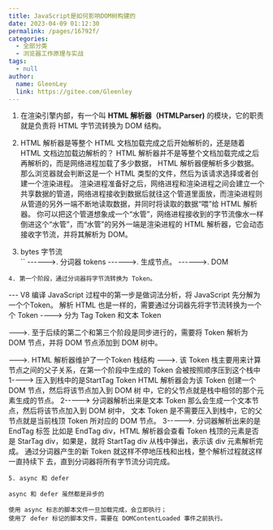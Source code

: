 ```yaml
---
title: JavaScript是如何影响DOM树构建的
date: 2023-04-09 01:12:30
permalink: /pages/16792f/
categories: 
  - 全部分类
  - 浏览器工作原理与实战
tags: 
  - null
author: 
  name: GleenLey
  link: https://gitee.com/Gleenley
---
```

1.  在渲染引擎内部，有一个叫 **HTML 解析器（HTMLParser)** 的模块，它的职责就是负责将 HTML 字节流转换为 DOM 结构。

<!-- more -->

2.  HTML 解析器是等整个 HTML 文档加载完成之后开始解析的，还是随着 HTML 文档边加载边解析的？
HTML 解析器并不是等整个文档加载完成之后再解析的，而是网络进程加载了多少数据，      HTML 解析器便解析多少数据。
那么浏览器就会判断这是一个 HTML 类型的文件，然后为该请求选择或者创建一个渲染进程。
渲染进程准备好之后，网络进程和渲染进程之间会建立一个共享数据的管道，网络进程接收到数据后就往这个管道里面放，而渲染进程则从管道的另外一端不断地读取数据，并同时将读取的数据“喂”给 HTML 解析器。
你可以把这个管道想象成一个“水管”，网络进程接收到的字节流像水一样倒进这个“水管”，而“水管”的另外一端是渲染进程的 HTML 解析器，它会动态接收字节流，并将其解析为 DOM。

3. bytes 字节流   
``
  ------>.   分词器 tokens  ------>.  生成节点。 ------>.  DOM
```
4. 第一个阶段，通过分词器将字节流转换为 Token。
```
   ---  V8 编译 JavaScript 过程中的第一步是做词法分析，将 JavaScript 先分解为一个个Token。
   解析 HTML 也是一样的，需要通过分词器先将字节流转换为一个个 Token
   ---->  分为 Tag Token 和文本 Token

   --->. 至于后续的第二个和第三个阶段是同步进行的，需要将 Token 解析为 DOM 节点，并将 DOM 节点添加到 DOM 树中。
   
   --->. HTML 解析器维护了一个Token 栈结构
      --->. 该 Token 栈主要用来计算节点之间的父子关系，在第一个阶段中生成的 Token      会被按照顺序压到这个栈中
     1----> 压入到栈中的是StartTag Token
          HTML 解析器会为该 Token 创建一个 DOM 节点，然后将该节点加入到 DOM 树             中，它的父节点就是栈中相邻的那个元素生成的节点。
     2-----> 分词器解析出来是文本 Token
          那么会生成一个文本节点，然后将该节点加入到 DOM 树中，
          文本 Token 是不需要压入到栈中，它的父节点就是当前栈顶 Token 所对应的 DOM           节点。
     3----->. 分词器解析出来的是EndTag 标签
          比如是 EndTag div，HTML 解析器会查看 Token 栈顶的元素是否是 StarTag             div，如果是，就将 StartTag div 从栈中弹出，表示该 div 元素解析完成。
     通过分词器产生的新 Token 就这样不停地压栈和出栈，整个解析过程就这样一直持续下        去，直到分词器将所有字节流分词完成。
```
5. async 和 defer
```
 <!-- <script async type="text/javascript" src='foo.js'></script> 
    <script defer type="text/javascript" src='foo.js'></script>
-->
    async 和 defer 虽然都是异步的
 ```
使用 async 标志的脚本文件一旦加载完成，会立即执行；
使用了 defer 标记的脚本文件，需要在 DOMContentLoaded 事件之前执行。